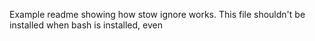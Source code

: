 Example readme showing how stow ignore works. This file shouldn't be installed when bash is installed, even 